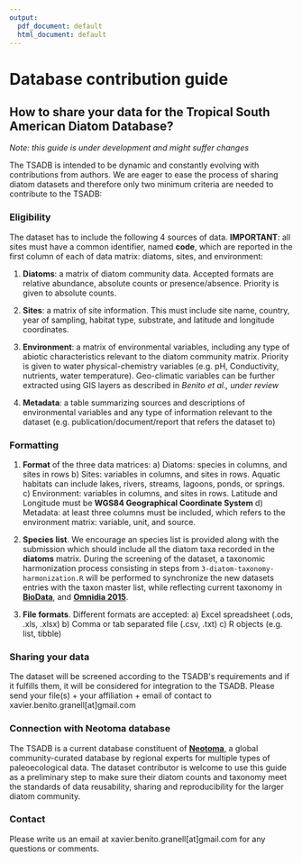 ```yaml
---
output:
  pdf_document: default
  html_document: default
---
```

Database contribution guide
================

## How to share your data for the Tropical South American Diatom Database? 
*Note: this guide is under development and might suffer changes*

The TSADB is intended to be dynamic and constantly evolving with contributions from authors. We are eager to ease the process of sharing diatom datasets and therefore only two minimum criteria are needed to contribute to the TSADB:


### Eligibility
The dataset has to include the following 4 sources of data. **IMPORTANT**: all sites must have a common identifier, named **code**, which are reported in the first column of each of data matrix: diatoms, sites, and environment:

1. <b>Diatoms</b>: a matrix of diatom community data. Accepted formats are relative abundance, absolute counts or presence/absence. Priority is given to absolute counts.
  
2. <b>Sites</b>: a matrix of site information. This must include site name, country, year of sampling, habitat type, substrate, and latitude and longitude coordinates.
  
3. <b>Environment</b>: a matrix of environmental variables, including any type of abiotic characteristics relevant to the diatom community matrix. Priority is given to water physical-chemistry variables (e.g. pH, Conductivity, nutrients, water temperature). Geo-climatic variables can be further extracted using GIS layers as described in <i>Benito et al., under review</i>
  
4. <b>Metadata</b>: a table summarizing sources and descriptions of environmental variables and any type of information relevant to the dataset (e.g. publication/document/report that refers the dataset to)



### Formatting
1. **Format** of the three data matrices: 
      a) Diatoms: species in columns, and sites in rows
      b) Sites: variables in columns, and sites in rows. Aquatic habitats can include lakes, rivers, streams, lagoons, ponds, or springs.
      c) Environment: variables in columns, and sites in rows. Latitude and Longitude must be **WGS84 Geographical Coordinate System**
      d) Metadata: at least three columns must be included, which refers to the environment matrix: variable, unit, and source.  
      

2. **Species list**. We encourage an species list is provided along with the submission which should include all the diatom taxa recorded in the **diatoms** matrix. During the screening of the dataset, a taxonomic harmonization process consisting in steps from `3-diatom-taxonomy-harmonization.R` will be performed to synchronize the new datasets entries with the taxon master list, while reflecting current taxonomy in [**BioData**](https://apps.usgs.gov/biodata/), and [**Omnidia 2015**](https://omnidia.fr/en/).

3. **File formats**. Different formats are accepted:
      a) Excel spreadsheet (.ods, .xls, .xlsx)
      b) Comma or tab separated file (.csv, .txt)
      c) R objects (e.g. list, tibble)


### Sharing your data
The dataset will be screened according to the TSADB's requirements and if it fulfills them, it will be considered for integration to the TSADB. Please send your file(s) + your affiliation + email of contact to xavier.benito.granell[at]gmail.com 


### Connection with Neotoma database
The TSADB is a current database constituent of [**Neotoma**](www.neotomadb.org), a global community-curated database by regional experts for multiple types of paleoecological data. The dataset contributor is welcome to use this guide as a preliminary step to make sure their diatom counts and taxonomy meet the standards of data reusability, sharing and reproducibility for the larger diatom community. 

### Contact
Please write us an email at xavier.benito.granell[at]gmail.com for any questions or comments.
